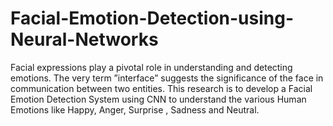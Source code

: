 # Facial-Emotion-Detection-using-Neural-Networks
Facial expressions play a pivotal role in understanding and detecting emotions. The very term  ”interface” suggests the significance of the face in communication between two entities. This research is to develop a Facial Emotion Detection System using CNN to understand the various Human Emotions like Happy, Anger, Surprise , Sadness and Neutral.
